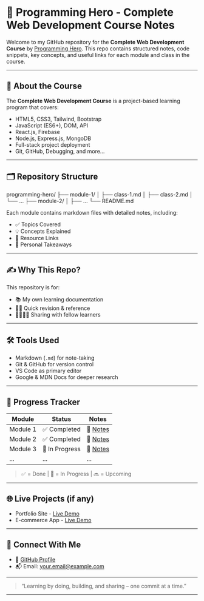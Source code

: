 # 📘 Programming Hero - Complete Web Development Course Notes

Welcome to my GitHub repository for the **Complete Web Development Course** by [Programming Hero](https://www.programming-hero.com/).
This repo contains structured notes, code snippets, key concepts, and useful links for each module and class in the course.

---

## 🚀 About the Course

The **Complete Web Development Course** is a project-based learning program that covers:

- HTML5, CSS3, Tailwind, Bootstrap
- JavaScript (ES6+), DOM, API
- React.js, Firebase
- Node.js, Express.js, MongoDB
- Full-stack project deployment
- Git, GitHub, Debugging, and more...

---

## 🗂️ Repository Structure

programming-hero/
├── module-1/
│ ├── class-1.md
│ ├── class-2.md
│ └── ...
├── module-2/
│ ├── ...
└── README.md


Each module contains markdown files with detailed notes, including:

- ✅ Topics Covered
- 💡 Concepts Explained
- 🔗 Resource Links
- 🧠 Personal Takeaways

---

## ✍️ Why This Repo?

This repository is for:

- 📚 My own learning documentation
- 🧑‍💻 Quick revision & reference
- 👨‍👩‍👧‍👦 Sharing with fellow learners

---

## 🛠️ Tools Used

- Markdown (`.md`) for note-taking
- Git & GitHub for version control
- VS Code as primary editor
- Google & MDN Docs for deeper research

---

## 📅 Progress Tracker

| Module | Status     | Notes |
|--------|------------|-------|
| Module 1 | ✅ Completed | 🔗 [Notes](./module-1/) |
| Module 2 | ✅ Completed | 🔗 [Notes](./module-2/) |
| Module 3 | 🚧 In Progress | 🔗 [Notes](./module-3/) |
| ...      | ...          | ...   |

> ✅ = Done | 🚧 = In Progress | 🔜 = Upcoming

---

## 🌐 Live Projects (if any)

- Portfolio Site - [Live Demo](#)
- E-commerce App - [Live Demo](#)

---

## 🤝 Connect With Me

- 🔗 [GitHub Profile](https://github.com/Sajib99desig)
- 📬 Email: your.email@example.com

---

> “Learning by doing, building, and sharing – one commit at a time.”

---
